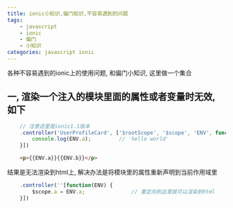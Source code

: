 ```yaml
---
title: ionic小知识,偏门知识,不容易遇到的问题
tags: 
    - javascript
    - ionic
    - 偏门
    - 小知识
categories: javascript ionic
---
```


各种不容易遇到的ionic上的使用问题, 和偏门小知识, 这里做一个集合
<!-- more -->

## 一, 渲染一个注入的模块里面的属性或者变量时无效, 如下
```javascript
    // 注意这里是ionic1.1版本
    .controller('UserProfileCard', ['$rootScope', '$scope', 'ENV', function($rootScope, $scope, ENV) {
        console.log(ENV.a);         // 'hello world'
    }])
```
```html
    <p>{{ENV.a}}{{ENV.b}}</p>
```

结果是无法渲染到html上, 解决办法是将模块里的属性重新声明到当前作用域里
```javascript
    .controller(''[function(ENV) {
        $scope.a = ENV.a;               // 重定向到这里就可以渲染到html
    }])
```